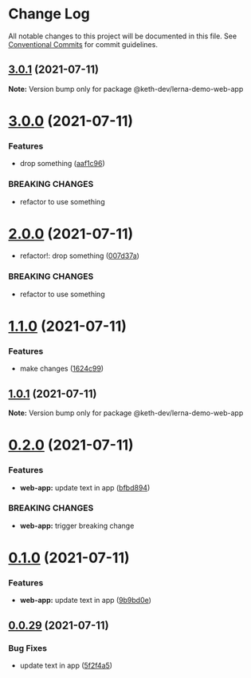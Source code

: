 # Change Log

All notable changes to this project will be documented in this file.
See [Conventional Commits](https://conventionalcommits.org) for commit guidelines.

## [3.0.1](https://github.com/keth-dev/react-lerna-demo/compare/@keth-dev/lerna-demo-web-app@3.0.0...@keth-dev/lerna-demo-web-app@3.0.1) (2021-07-11)

**Note:** Version bump only for package @keth-dev/lerna-demo-web-app





# [3.0.0](https://github.com/keth-dev/react-lerna-demo/compare/@keth-dev/lerna-demo-web-app@2.0.0...@keth-dev/lerna-demo-web-app@3.0.0) (2021-07-11)


### Features

* drop something ([aaf1c96](https://github.com/keth-dev/react-lerna-demo/commit/aaf1c96c7b92cd2a7651091726902c72ca45082a))


### BREAKING CHANGES

* refactor to use something





# [2.0.0](https://github.com/keth-dev/react-lerna-demo/compare/@keth-dev/lerna-demo-web-app@1.1.0...@keth-dev/lerna-demo-web-app@2.0.0) (2021-07-11)


* refactor!: drop something ([007d37a](https://github.com/keth-dev/react-lerna-demo/commit/007d37a35843b9f7270da7761da98ea56ad9f9ff))


### BREAKING CHANGES

* refactor to use something





# [1.1.0](https://github.com/keth-dev/react-lerna-demo/compare/@keth-dev/lerna-demo-web-app@1.0.1...@keth-dev/lerna-demo-web-app@1.1.0) (2021-07-11)


### Features

* make changes ([1624c99](https://github.com/keth-dev/react-lerna-demo/commit/1624c99f14bdad78eb86cb2f4ed6d21fbded4ab9))





## [1.0.1](https://github.com/keth-dev/react-lerna-demo/compare/@keth-dev/lerna-demo-web-app@0.2.0...@keth-dev/lerna-demo-web-app@1.0.1) (2021-07-11)

**Note:** Version bump only for package @keth-dev/lerna-demo-web-app





# [0.2.0](https://github.com/keth-dev/react-lerna-demo/compare/@keth-dev/lerna-demo-web-app@0.1.0...@keth-dev/lerna-demo-web-app@0.2.0) (2021-07-11)


### Features

* **web-app:** update text in app ([bfbd894](https://github.com/keth-dev/react-lerna-demo/commit/bfbd8942bed9c0353588bed87022ec44f1f7ca22))


### BREAKING CHANGES

* **web-app:** trigger breaking change





# [0.1.0](https://github.com/keth-dev/react-lerna-demo/compare/@keth-dev/lerna-demo-web-app@0.0.29...@keth-dev/lerna-demo-web-app@0.1.0) (2021-07-11)


### Features

* **web-app:** update text in app ([9b9bd0e](https://github.com/keth-dev/react-lerna-demo/commit/9b9bd0e99a356321270ef1184d0d4bdd6b71768c))





## [0.0.29](https://github.com/keth-dev/react-lerna-demo/compare/@keth-dev/lerna-demo-web-app@0.0.28...@keth-dev/lerna-demo-web-app@0.0.29) (2021-07-11)


### Bug Fixes

* update text in app ([5f2f4a5](https://github.com/keth-dev/react-lerna-demo/commit/5f2f4a535c1bc5a02f27e1afaa30f08a5f619e63))
